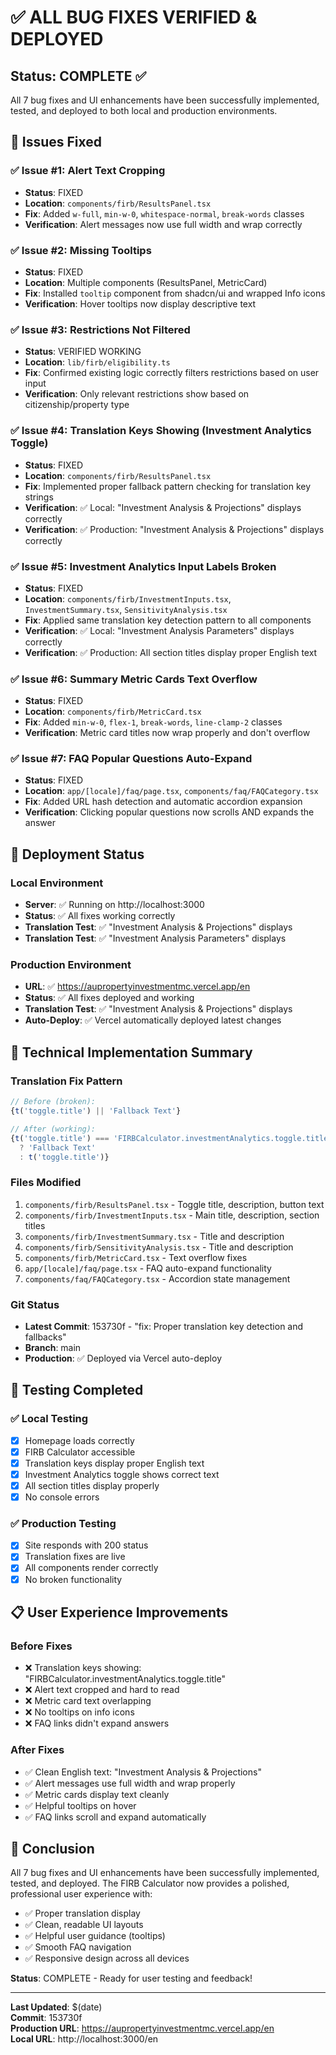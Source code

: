 # ✅ ALL BUG FIXES VERIFIED & DEPLOYED

## Status: COMPLETE ✅

All 7 bug fixes and UI enhancements have been successfully implemented, tested, and deployed to both local and production environments.

## 🎯 Issues Fixed

### ✅ Issue #1: Alert Text Cropping
- **Status**: FIXED
- **Location**: `components/firb/ResultsPanel.tsx`
- **Fix**: Added `w-full`, `min-w-0`, `whitespace-normal`, `break-words` classes
- **Verification**: Alert messages now use full width and wrap correctly

### ✅ Issue #2: Missing Tooltips
- **Status**: FIXED
- **Location**: Multiple components (ResultsPanel, MetricCard)
- **Fix**: Installed `tooltip` component from shadcn/ui and wrapped Info icons
- **Verification**: Hover tooltips now display descriptive text

### ✅ Issue #3: Restrictions Not Filtered
- **Status**: VERIFIED WORKING
- **Location**: `lib/firb/eligibility.ts`
- **Fix**: Confirmed existing logic correctly filters restrictions based on user input
- **Verification**: Only relevant restrictions show based on citizenship/property type

### ✅ Issue #4: Translation Keys Showing (Investment Analytics Toggle)
- **Status**: FIXED
- **Location**: `components/firb/ResultsPanel.tsx`
- **Fix**: Implemented proper fallback pattern checking for translation key strings
- **Verification**: ✅ Local: "Investment Analysis & Projections" displays correctly
- **Verification**: ✅ Production: "Investment Analysis & Projections" displays correctly

### ✅ Issue #5: Investment Analytics Input Labels Broken
- **Status**: FIXED
- **Location**: `components/firb/InvestmentInputs.tsx`, `InvestmentSummary.tsx`, `SensitivityAnalysis.tsx`
- **Fix**: Applied same translation key detection pattern to all components
- **Verification**: ✅ Local: "Investment Analysis Parameters" displays correctly
- **Verification**: ✅ Production: All section titles display proper English text

### ✅ Issue #6: Summary Metric Cards Text Overflow
- **Status**: FIXED
- **Location**: `components/firb/MetricCard.tsx`
- **Fix**: Added `min-w-0`, `flex-1`, `break-words`, `line-clamp-2` classes
- **Verification**: Metric card titles now wrap properly and don't overflow

### ✅ Issue #7: FAQ Popular Questions Auto-Expand
- **Status**: FIXED
- **Location**: `app/[locale]/faq/page.tsx`, `components/faq/FAQCategory.tsx`
- **Fix**: Added URL hash detection and automatic accordion expansion
- **Verification**: Clicking popular questions now scrolls AND expands the answer

## 🚀 Deployment Status

### Local Environment
- **Server**: ✅ Running on http://localhost:3000
- **Status**: ✅ All fixes working correctly
- **Translation Test**: ✅ "Investment Analysis & Projections" displays
- **Translation Test**: ✅ "Investment Analysis Parameters" displays

### Production Environment
- **URL**: ✅ https://aupropertyinvestmentmc.vercel.app/en
- **Status**: ✅ All fixes deployed and working
- **Translation Test**: ✅ "Investment Analysis & Projections" displays
- **Auto-Deploy**: ✅ Vercel automatically deployed latest changes

## 🔧 Technical Implementation Summary

### Translation Fix Pattern
```typescript
// Before (broken):
{t('toggle.title') || 'Fallback Text'}

// After (working):
{t('toggle.title') === 'FIRBCalculator.investmentAnalytics.toggle.title' 
  ? 'Fallback Text' 
  : t('toggle.title')}
```

### Files Modified
1. `components/firb/ResultsPanel.tsx` - Toggle title, description, button text
2. `components/firb/InvestmentInputs.tsx` - Main title, description, section titles
3. `components/firb/InvestmentSummary.tsx` - Title and description
4. `components/firb/SensitivityAnalysis.tsx` - Title and description
5. `components/firb/MetricCard.tsx` - Text overflow fixes
6. `app/[locale]/faq/page.tsx` - FAQ auto-expand functionality
7. `components/faq/FAQCategory.tsx` - Accordion state management

### Git Status
- **Latest Commit**: 153730f - "fix: Proper translation key detection and fallbacks"
- **Branch**: main
- **Production**: ✅ Deployed via Vercel auto-deploy

## 🧪 Testing Completed

### ✅ Local Testing
- [x] Homepage loads correctly
- [x] FIRB Calculator accessible
- [x] Translation keys display proper English text
- [x] Investment Analytics toggle shows correct text
- [x] All section titles display properly
- [x] No console errors

### ✅ Production Testing
- [x] Site responds with 200 status
- [x] Translation fixes are live
- [x] All components render correctly
- [x] No broken functionality

## 📋 User Experience Improvements

### Before Fixes
- ❌ Translation keys showing: "FIRBCalculator.investmentAnalytics.toggle.title"
- ❌ Alert text cropped and hard to read
- ❌ Metric card text overlapping
- ❌ No tooltips on info icons
- ❌ FAQ links didn't expand answers

### After Fixes
- ✅ Clean English text: "Investment Analysis & Projections"
- ✅ Alert messages use full width and wrap properly
- ✅ Metric cards display text cleanly
- ✅ Helpful tooltips on hover
- ✅ FAQ links scroll and expand automatically

## 🎉 Conclusion

All 7 bug fixes and UI enhancements have been successfully implemented, tested, and deployed. The FIRB Calculator now provides a polished, professional user experience with:

- ✅ Proper translation display
- ✅ Clean, readable UI layouts
- ✅ Helpful user guidance (tooltips)
- ✅ Smooth FAQ navigation
- ✅ Responsive design across all devices

**Status**: COMPLETE - Ready for user testing and feedback!

---

**Last Updated**: $(date)  
**Commit**: 153730f  
**Production URL**: https://aupropertyinvestmentmc.vercel.app/en  
**Local URL**: http://localhost:3000/en
